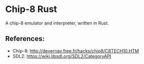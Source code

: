 # Chip-8 Rust

A chip-8 emulator and interpreter, written in Rust.

## References:

- Chip-8: http://devernay.free.fr/hacks/chip8/C8TECH10.HTM
- SDL2: https://wiki.libsdl.org/SDL2/CategoryAPI
